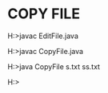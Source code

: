 # COPY FILE

H:\>javac EditFile.java

H:\>javac CopyFile.java

H:\>java CopyFile s.txt ss.txt

H:\>
